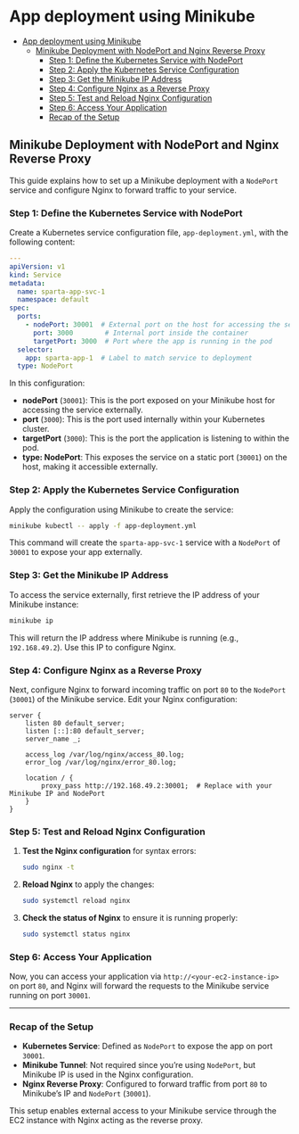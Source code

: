 # App deployment using Minikube

- [App deployment using Minikube](#app-deployment-using-minikube)
  - [Minikube Deployment with NodePort and Nginx Reverse Proxy](#minikube-deployment-with-nodeport-and-nginx-reverse-proxy)
    - [Step 1: Define the Kubernetes Service with NodePort](#step-1-define-the-kubernetes-service-with-nodeport)
    - [Step 2: Apply the Kubernetes Service Configuration](#step-2-apply-the-kubernetes-service-configuration)
    - [Step 3: Get the Minikube IP Address](#step-3-get-the-minikube-ip-address)
    - [Step 4: Configure Nginx as a Reverse Proxy](#step-4-configure-nginx-as-a-reverse-proxy)
    - [Step 5: Test and Reload Nginx Configuration](#step-5-test-and-reload-nginx-configuration)
    - [Step 6: Access Your Application](#step-6-access-your-application)
    - [Recap of the Setup](#recap-of-the-setup)

## Minikube Deployment with NodePort and Nginx Reverse Proxy

This guide explains how to set up a Minikube deployment with a `NodePort` service and configure Nginx to forward traffic to your service.

### Step 1: Define the Kubernetes Service with NodePort

Create a Kubernetes service configuration file, `app-deployment.yml`, with the following content:

```yaml
---
apiVersion: v1
kind: Service
metadata:
  name: sparta-app-svc-1
  namespace: default
spec:
  ports:
    - nodePort: 30001  # External port on the host for accessing the service
      port: 3000        # Internal port inside the container
      targetPort: 3000  # Port where the app is running in the pod
  selector:
    app: sparta-app-1  # Label to match service to deployment
  type: NodePort
```

In this configuration:

- **nodePort** (`30001`): This is the port exposed on your Minikube host for accessing the service externally.
- **port** (`3000`): This is the port used internally within your Kubernetes cluster.
- **targetPort** (`3000`): This is the port the application is listening to within the pod.
- **type: NodePort**: This exposes the service on a static port (`30001`) on the host, making it accessible externally.

### Step 2: Apply the Kubernetes Service Configuration

Apply the configuration using Minikube to create the service:

```sh
minikube kubectl -- apply -f app-deployment.yml
```

This command will create the `sparta-app-svc-1` service with a `NodePort` of `30001` to expose your app externally.

### Step 3: Get the Minikube IP Address

To access the service externally, first retrieve the IP address of your Minikube instance:

```sh
minikube ip
```

This will return the IP address where Minikube is running (e.g., `192.168.49.2`). Use this IP to configure Nginx.

### Step 4: Configure Nginx as a Reverse Proxy

Next, configure Nginx to forward incoming traffic on port `80` to the `NodePort` (`30001`) of the Minikube service. Edit your Nginx configuration:

```nginx
server {
    listen 80 default_server;
    listen [::]:80 default_server;
    server_name _;

    access_log /var/log/nginx/access_80.log;
    error_log /var/log/nginx/error_80.log;

    location / {
        proxy_pass http://192.168.49.2:30001;  # Replace with your Minikube IP and NodePort
    }
}
```

### Step 5: Test and Reload Nginx Configuration

1. **Test the Nginx configuration** for syntax errors:

    ```sh
    sudo nginx -t
    ```

2. **Reload Nginx** to apply the changes:

    ```sh
    sudo systemctl reload nginx
    ```

3. **Check the status of Nginx** to ensure it is running properly:

    ```sh
    sudo systemctl status nginx
    ```

### Step 6: Access Your Application

Now, you can access your application via `http://<your-ec2-instance-ip>` on port `80`, and Nginx will forward the requests to the Minikube service running on port `30001`.

---

### Recap of the Setup

- **Kubernetes Service**: Defined as `NodePort` to expose the app on port `30001`.
- **Minikube Tunnel**: Not required since you’re using `NodePort`, but Minikube IP is used in the Nginx configuration.
- **Nginx Reverse Proxy**: Configured to forward traffic from port `80` to Minikube’s IP and `NodePort` (`30001`).

This setup enables external access to your Minikube service through the EC2 instance with Nginx acting as the reverse proxy.
